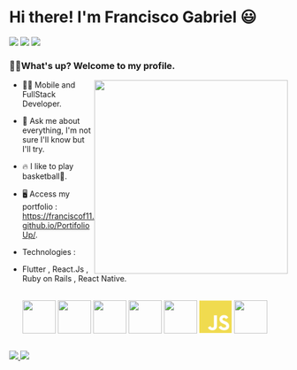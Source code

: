 <div>
  <h1 align="left">Hi there! I'm Francisco Gabriel</a> 😃️</h1>
  
  <div align="left">
    <a href="https://www.linkedin.com/in/franciscossg/" target="_blank"><img src="https://img.shields.io/badge/-LinkedIn-%230077B5?style=for-the-badge&logo=linkedin&logoColor=white" target="_blank"></a> </a>
    <a href="https://contate.me/Franciscof11"><img src="https://img.shields.io/badge/WhatsApp-25D366?style=for-the-badge&logo=whatsapp&logoColor=white"></a>
    <a href ="mailto:franciscogabrielf11@gmail.com"><img src="https://img.shields.io/badge/Gmail-D14836?style=for-the-badge&logo=gmail&logoColor=white"></a>
</div>

<h3>🤙🏼What's up? Welcome to my profile.</h3>

<img height="350" width="350" align="right" src="https://o.remove.bg/downloads/1ef6c5b7-72a7-4908-ade9-51ce38a5d713/programming-concept-illustration_114360-1351-removebg-preview.png"/>

<p>

- 👨‍💻 Mobile and FullStack Developer.
 
- 💬 Ask me about everything, I'm not sure I'll know but I'll try.

- 🔥 I like to play basketball🏀.

- 🖥 Access my portfolio : https://franciscof11.github.io/PortifolioUp/.
  
- Technologies : 
- Flutter , React.Js , Ruby on Rails , React Native.
  <div align="left"><br>
  <img align="center" height="60" width="60" src="https://cdn.icon-icons.com/icons2/2107/PNG/512/file_type_flutter_icon_130599.png">
  <img align="center" height="60" width="60" src="https://i.imgur.com/wK3y9wi.png">
  <img align="center" height="60" width="60" src="https://cdn.icon-icons.com/icons2/2415/PNG/512/ruby_plain_wordmark_logo_icon_146362.png">
  <img align="center" height="60" width="60" src="https://cdn.icon-icons.com/icons2/2107/PNG/512/file_type_rails_icon_130210.png">
  <img align="center" height="60" width="60" src="https://cdn.icon-icons.com/icons2/2415/PNG/512/react_original_wordmark_logo_icon_146375.png">
  <img align="center" height="60" width="60" src="https://raw.githubusercontent.com/devicons/devicon/master/icons/javascript/javascript-plain.svg">
  <img align="center" height="60" width="60" src="https://cdn.icon-icons.com/icons2/2415/PNG/512/typescript_original_logo_icon_146317.png">
  </div><br>

<div align="left">
  <a href="https://github.com/Franciscof11">
  <img height="150em" src = "https://github-readme-stats.vercel.app/api?username=Franciscof11&count_private=true&theme=gotham&show_icons=true&include_all_commits=true" />
  <img height="150em" src="https://github-readme-stats.vercel.app/api/top-langs/?username=Franciscof11&layout=compact&&hide=SCSS,HTML,CSS,shell,java,makefile,Cmake,starlark,Objective-C%2B%2B,c%2B%2B&theme=gotham&langs_count=4&card_width=380"/>
</div>


